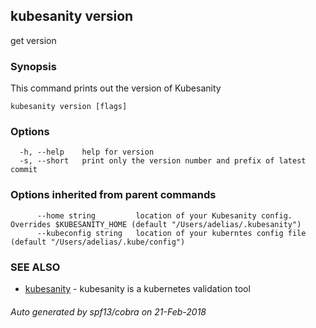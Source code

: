 ## kubesanity version

get version

### Synopsis


This command prints out the version of Kubesanity

```
kubesanity version [flags]
```

### Options

```
  -h, --help    help for version
  -s, --short   print only the version number and prefix of latest commit
```

### Options inherited from parent commands

```
      --home string         location of your Kubesanity config. Overrides $KUBESANITY_HOME (default "/Users/adelias/.kubesanity")
      --kubeconfig string   location of your kuberntes config file (default "/Users/adelias/.kube/config")
```

### SEE ALSO
* [kubesanity](kubesanity.md)	 - kubesanity is a kubernetes validation tool

###### Auto generated by spf13/cobra on 21-Feb-2018
